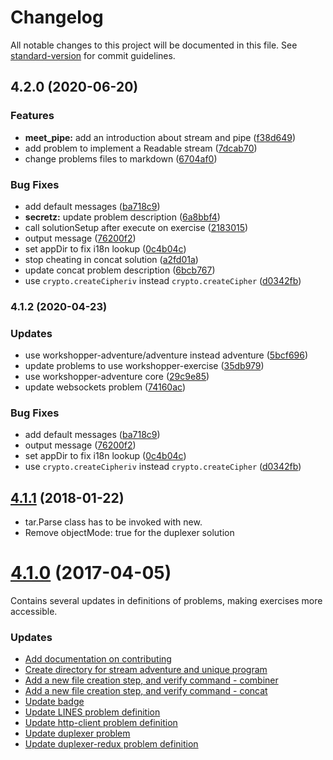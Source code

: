 # Changelog

All notable changes to this project will be documented in this file. See [standard-version](https://github.com/conventional-changelog/standard-version) for commit guidelines.

## 4.2.0 (2020-06-20)


### Features

* **meet_pipe:** add an introduction about stream and pipe ([f38d649](https://github.com/substack/stream-adventure/commit/f38d64931eb3a0a5a946b45be17593d52f4e447c))
* add problem to implement a Readable stream ([7dcab70](https://github.com/substack/stream-adventure/commit/7dcab70e165897d433d4d132222ae5fc59e39043))
* change problems files to markdown ([6704af0](https://github.com/substack/stream-adventure/commit/6704af081794bcec13651a366a9d38e34e53357f))


### Bug Fixes

* add default messages ([ba718c9](https://github.com/substack/stream-adventure/commit/ba718c96e2e1c1b8d317ee8a9df31023113e8cc0))
* **secretz:** update problem description ([6a8bbf4](https://github.com/substack/stream-adventure/commit/6a8bbf459fa06fdbf04ae4dde7aa1c21c8e2b9e5))
* call solutionSetup after execute on exercise ([2183015](https://github.com/substack/stream-adventure/commit/2183015c56b29aa2e766c817c4e65af32ce3063e))
* output message ([76200f2](https://github.com/substack/stream-adventure/commit/76200f29303622838d8517608ad8b298aa8e93c8))
* set appDir to fix i18n lookup ([0c4b04c](https://github.com/substack/stream-adventure/commit/0c4b04cc64c832f0af02ebb71fc956b993e87644))
* stop cheating in concat solution ([a2fd01a](https://github.com/substack/stream-adventure/commit/a2fd01a6ce0353874837f2021d6e709c3f21f06d))
* update concat problem description ([6bcb767](https://github.com/substack/stream-adventure/commit/6bcb76793e5fb2c5231c5e45d69afe3a55c9cf82))
* use `crypto.createCipheriv` instead `crypto.createCipher` ([d0342fb](https://github.com/substack/stream-adventure/commit/d0342fbb5925176b348b63fe9ad14a07a1d100b4))

### 4.1.2 (2020-04-23)

### Updates

* use workshopper-adventure/adventure instead adventure ([5bcf696](https://github.com/workshopper/stream-adventure/commit/5bcf696b7d77d363c584ee1c52577c4c402cf5e0))
* update problems to use workshopper-exercise ([35db979](https://github.com/workshopper/stream-adventure/commit/35db979e60172b4573c4a12104e10bd48fcc5b1b))
* use workshopper-adventure core ([29c9e85](https://github.com/workshopper/stream-adventure/commit/29c9e85a1a7f71e8145a7e5cb7cc42ec5f50764b))
* update websockets problem  ([74160ac](https://github.com/workshopper/stream-adventure/commit/74160ac46dcb1b669d9a17a6d76f48debcb53bc6))

### Bug Fixes

* add default messages ([ba718c9](https://github.com/substack/stream-adventure/commit/ba718c96e2e1c1b8d317ee8a9df31023113e8cc0))
* output message ([76200f2](https://github.com/substack/stream-adventure/commit/76200f29303622838d8517608ad8b298aa8e93c8))
* set appDir to fix i18n lookup ([0c4b04c](https://github.com/substack/stream-adventure/commit/0c4b04cc64c832f0af02ebb71fc956b993e87644))
* use `crypto.createCipheriv` instead `crypto.createCipher` ([d0342fb](https://github.com/substack/stream-adventure/commit/d0342fbb5925176b348b63fe9ad14a07a1d100b4))

<a name="4.1.1"></a>
## [4.1.1](https://github.com/substack/stream-adventure/compare/4.1.0...4.1.1) (2018-01-22)

* tar.Parse class has to be invoked with new.
* Remove objectMode: true for the duplexer solution

<a name="4.1.0"></a>
# [4.1.0](https://github.com/workshopper/stream-adventure/compare/4.0.5...4.1.0) (2017-04-05)


Contains several updates in definitions of problems, making exercises more accessible.

### Updates

* [Add documentation on contributing](https://github.com/workshopper/stream-adventure/pull/187)
* [Create directory for stream adventure and unique program](https://github.com/workshopper/stream-adventure/pull/188)
* [Add a new file creation step, and verify command - combiner](https://github.com/workshopper/stream-adventure/pull/189)
* [Add a new file creation step, and verify command - concat](https://github.com/workshopper/stream-adventure/pull/190)
* [Update badge](https://github.com/workshopper/stream-adventure/pull/192)
* [Update LINES problem definition](https://github.com/workshopper/stream-adventure/pull/193)
* [Update http-client problem definition](https://github.com/workshopper/stream-adventure/pull/194)
* [Update duplexer problem](https://github.com/workshopper/stream-adventure/pull/196)
* [Update duplexer-redux problem definition](https://github.com/workshopper/stream-adventure/pull/197)
